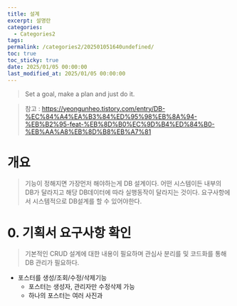```yaml
---
title: 설계
excerpt: 설명란
categories:
  - Categories2
tags: 
permalink: /categories2/202501051640undefined/
toc: true
toc_sticky: true
date: 2025/01/05 00:00:00
last_modified_at: 2025/01/05 00:00:00
---
```

> Set a goal, make a plan and just do it.

> 참고 : https://yeongunheo.tistory.com/entry/DB-%EC%84%A4%EA%B3%84%ED%95%98%EB%8A%94-%EB%B2%95-feat-%EB%8D%B0%EC%9D%B4%ED%84%B0-%EB%AA%A8%EB%8D%B8%EB%A7%81

# 개요
> 기능이 정해지면 가장먼저 해야하는게 DB 설계이다. 어떤 시스템이든 내부의 DB가 달라지고 해당 DB데이터에 따라 실행동작이 달라지는 것이다. 요구사항에서 시스템적으로 DB설계를 할 수 있어야한다.

# 0. 기획서 요구사항 확인
> 기본적인 CRUD 설계에 대한 내용이 필요하며 관심사 분리를 및 코드화를 통해 DB 관리가 필요하다.

- 포스터를 생성/조회/수정/삭제기능
  - 포스터는 생성자, 관리자만 수정삭제 가능
  - 하나의 포스터는 여러 사진과 
